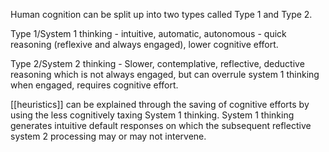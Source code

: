 Human cognition can be split up into two types called Type 1 and Type 2. 

Type 1/System 1 thinking - intuitive, automatic, autonomous - quick reasoning (reflexive and always engaged), lower cognitive effort.

Type 2/System 2 thinking - Slower, contemplative, reflective, deductive reasoning which is not always engaged, but can overrule system 1 thinking when engaged, requires cognitive effort. 

[[heuristics]] can be explained through the saving of cognitive efforts by using the less cognitively taxing System 1 thinking. System 1 thinking generates intuitive default responses on which the subsequent reflective system 2 processing may or may not intervene. 